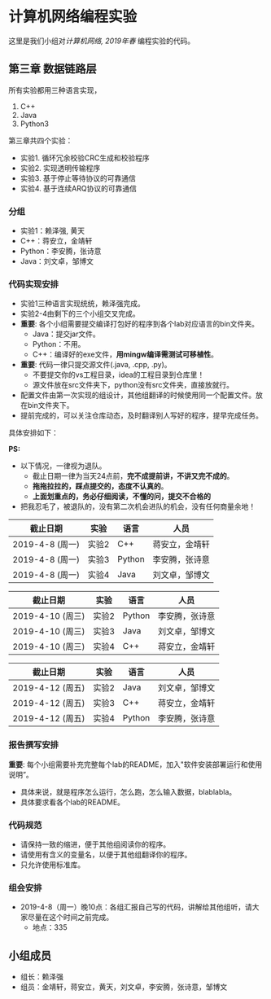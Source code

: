 # 计算机网络编程实验

这里是我们小组对*计算机网络, 2019年春* 编程实验的代码。

## 第三章 数据链路层

所有实验都用三种语言实现，

1. C++
2. Java
3. Python3

第三章共四个实验：

- 实验1. 循环冗余校验CRC生成和校验程序
- 实验2. 实现透明传输程序
- 实验3. 基于停止等待协议的可靠通信
- 实验4. 基于连续ARQ协议的可靠通信

### 分组

- 实验1：赖泽强, 黄天
- C++：蒋安立，金靖轩
- Python：李安腾，张诗意
- Java：刘文卓，邹博文

### 代码实现安排

- 实验1三种语言实现统统，赖泽强完成。
- 实验2-4由剩下的三个小组交叉完成。
- **重要**: 各个小组需要提交编译打包好的程序到各个lab对应语言的bin文件夹。
  - Java：提交jar文件。
  - Python：不用。
  - C++：编译好的exe文件，**用mingw编译需测试可移植性**。
- **重要**: 代码一律只提交源文件(.java, .cpp, .py)。
  - 不要提交你的vs工程目录，idea的工程目录到仓库里！
  - 源文件放在src文件夹下，python没有src文件夹，直接放就行。
- 配置文件由第一次实现的组设计，其他组翻译的时候使用同一个配置文件。放在bin文件夹下。
- 提前完成的，可以关注仓库动态，及时翻译别人写好的程序，提早完成任务。

具体安排如下：

**PS:** 

- 以下情况，一律视为退队。
  - 截止日期一律为当天24点前，**完不成提前讲，不讲又完不成的**。
  - **拖拖拉拉的，踩点提交的，态度不认真的**。
  - **上面划重点的，务必仔细阅读，不懂的问，提交不合格的**
- 把我忍毛了，被退队的，没有第二次机会进队的机会，没有任何商量余地！

| 截止日期        | 实验  | 语言   | 人员           |
| --------------- | ----- | ------ | -------------- |
| 2019-4-8 (周一) | 实验2 | C++    | 蒋安立，金靖轩 |
| 2019-4-8 (周一) | 实验3 | Python | 李安腾，张诗意 |
| 2019-4-8 (周一) | 实验4 | Java   | 刘文卓，邹博文 |

| 截止日期         | 实验  | 语言   | 人员           |
| ---------------- | ----- | ------ | -------------- |
| 2019-4-10 (周三) | 实验2 | Python | 李安腾，张诗意 |
| 2019-4-10 (周三) | 实验3 | Java   | 刘文卓，邹博文 |
| 2019-4-10 (周三) | 实验4 | C++    | 蒋安立，金靖轩 |

| 截止日期         | 实验  | 语言   | 人员           |
| ---------------- | ----- | ------ | -------------- |
| 2019-4-12 (周五) | 实验2 | Java   | 刘文卓，邹博文 |
| 2019-4-12 (周五) | 实验3 | C++    | 蒋安立，金靖轩 |
| 2019-4-12 (周五) | 实验4 | Python | 李安腾，张诗意 |

### 报告撰写安排

**重要**: 每个小组需要补充完整每个lab的README，加入"软件安装部署运行和使用说明”。

- 具体来说，就是程序怎么运行，怎么跑，怎么输入数据，blablabla。
- 具体要求看各个lab的README。



### 代码规范

- 请保持一致的缩进，便于其他组阅读你的程序。
- 请使用有含义的变量名，以便于其他组翻译你的程序。
- 只允许使用标准库。

### 组会安排

- 2019-4-8（周一）晚10点：各组汇报自己写的代码，讲解给其他组听，请大家尽量在这个时间之前完成。
  - 地点：335

## 小组成员

- 组长：赖泽强
- 组员：金靖轩，蒋安立，黄天，刘文卓，李安腾，张诗意，邹博文

